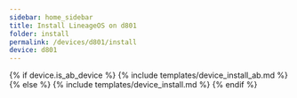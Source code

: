 ```yaml
---
sidebar: home_sidebar
title: Install LineageOS on d801
folder: install
permalink: /devices/d801/install
device: d801
---
```

{% if device.is_ab_device %}
{% include templates/device_install_ab.md %}
{% else %}
{% include templates/device_install.md %}
{% endif %}
